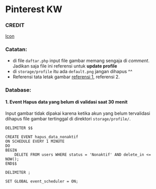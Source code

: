 # Pinterest KW

### CREDIT

[Icon](https://id.pinterest.com/pin/408912841182046181/)

### Catatan:

- di file `daftar.php` input file gambar memang sengaja di *comment*. Jadikan saja file ini referensi untuk **update profile**
- di `storage/profile` itu ada `default.png` jangan dihapus ^^
- Referensi tata letak gambar [referensi 1](https://yeftakun.github.io/TIK2032-Project/page/blog.html), referensi 2.

### Database:

#### 1. Event Hapus data yang belum di validasi saat 30 menit

Input gambar tidak dipakai karena ketika akun yang belum tervalidasi dihapus file gambar tertinggal di direktori `storage/profile/`.

```
DELIMITER $$

CREATE EVENT hapus_data_nonaktif
ON SCHEDULE EVERY 1 MINUTE
DO
BEGIN
    DELETE FROM users WHERE status = 'Nonaktif' AND delete_in <= NOW();
END$$

DELIMITER ;
```

```
SET GLOBAL event_scheduler = ON;
```
